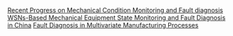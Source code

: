[Recent Progress on Mechanical Condition Monitoring and Fault diagnosis](http://ac.els-cdn.com/S187770581101530X/1-s2.0-S187770581101530X-main.pdf?_tid=933a0b58-e90c-11e6-809f-00000aacb361&acdnat=1486015270_b75104f5164a840d7cde9b4047563236)
[WSNs-Based Mechanical Equipment State Monitoring and Fault Diagnosis in China](http://journals.sagepub.com/doi/pdf/10.1155/2015/528464)
[Fault Diagnosis in Multivariate Manufacturing Processes](http://diginole.lib.fsu.edu/islandora/object/fsu:168903/datastream/PDF/view)
